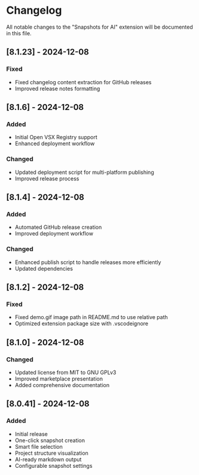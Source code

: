 # Changelog

All notable changes to the "Snapshots for AI" extension will be documented in this file.

## [8.1.23] - 2024-12-08
### Fixed
- Fixed changelog content extraction for GitHub releases
- Improved release notes formatting

## [8.1.6] - 2024-12-08
### Added
- Initial Open VSX Registry support
- Enhanced deployment workflow

### Changed
- Updated deployment script for multi-platform publishing
- Improved release process

## [8.1.4] - 2024-12-08
### Added
- Automated GitHub release creation
- Improved deployment workflow

### Changed
- Enhanced publish script to handle releases more efficiently
- Updated dependencies

## [8.1.2] - 2024-12-08
### Fixed
- Fixed demo.gif image path in README.md to use relative path
- Optimized extension package size with .vscodeignore

## [8.1.0] - 2024-12-08
### Changed
- Updated license from MIT to GNU GPLv3
- Improved marketplace presentation
- Added comprehensive documentation

## [8.0.41] - 2024-12-08
### Added
- Initial release
- One-click snapshot creation
- Smart file selection
- Project structure visualization
- AI-ready markdown output
- Configurable snapshot settings